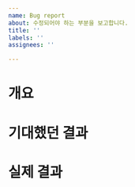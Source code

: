 ```yaml
---
name: Bug report
about: 수정되어야 하는 부분을 보고합니다.
title: ''
labels: ''
assignees: ''

---
```


# 개요

# 기대했던 결과

# 실제 결과
